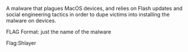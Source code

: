 A malware that plagues MacOS devices, and relies on Flash updates and social engineering tactics in order to dupe victims into installing the malware on devices.

FLAG Format: just the name of the malware

Flag:Shlayer
